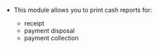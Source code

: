   - This module allows you to print cash reports for:
    
      - receipt
      - payment disposal
      - payment collection
